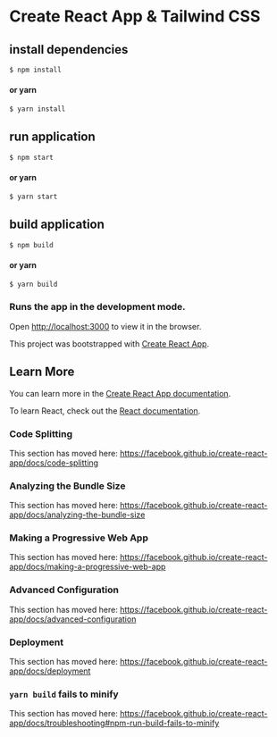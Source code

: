 # Create React App & Tailwind CSS

## install dependencies

```bash
$ npm install
```

#### or yarn

```bash
$ yarn install
```

## run application

```bash
$ npm start
```

#### or yarn

```bash
$ yarn start
```

## build application

```bash
$ npm build
```

#### or yarn

```bash
$ yarn build
```

### Runs the app in the development mode.<br />

Open [http://localhost:3000](http://localhost:3000) to view it in the browser.

This project was bootstrapped with [Create React App](https://github.com/facebook/create-react-app).<br />

## Learn More

You can learn more in the [Create React App documentation](https://facebook.github.io/create-react-app/docs/getting-started).

To learn React, check out the [React documentation](https://reactjs.org/).

### Code Splitting

This section has moved here: https://facebook.github.io/create-react-app/docs/code-splitting

### Analyzing the Bundle Size

This section has moved here: https://facebook.github.io/create-react-app/docs/analyzing-the-bundle-size

### Making a Progressive Web App

This section has moved here: https://facebook.github.io/create-react-app/docs/making-a-progressive-web-app

### Advanced Configuration

This section has moved here: https://facebook.github.io/create-react-app/docs/advanced-configuration

### Deployment

This section has moved here: https://facebook.github.io/create-react-app/docs/deployment

### `yarn build` fails to minify

This section has moved here: https://facebook.github.io/create-react-app/docs/troubleshooting#npm-run-build-fails-to-minify
